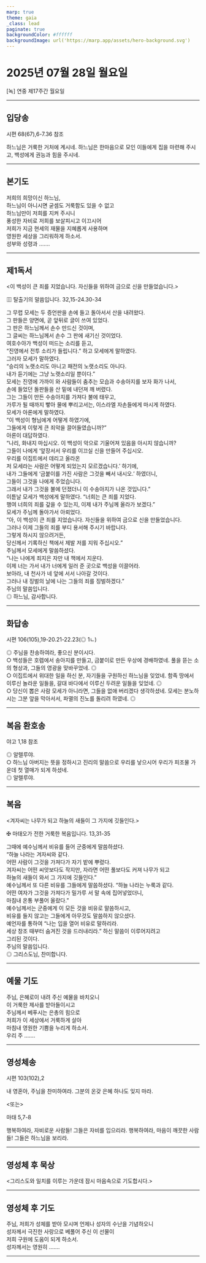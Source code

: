```yaml
---
marp: true
theme: gaia
_class: lead
paginate: true
backgroundColor: #ffffff
backgroundImage: url('https://marp.app/assets/hero-background.svg')
---
```


# 2025년 07월 28일 월요일

[녹] 연중 제17주간 월요일  




---

## 입당송

시편 68(67),6-7.36 참조

하느님은 거룩한 거처에 계시네. 하느님은 한마음으로 모인 이들에게 집을 마련해 주시고, 백성에게 권능과 힘을 주시네.  
  


---

## 본기도

저희의 희망이신 하느님,  
하느님이 아니시면 굳셈도 거룩함도 있을 수 없고  
하느님만이 저희를 지켜 주시니  
풍성한 자비로 저희를 보살피시고 이끄시어  
저희가 지금 현세의 재물을 지혜롭게 사용하며  
영원한 세상을 그리워하게 하소서.  
성부와 성령과 …….  
  


---

## 제1독서

<이 백성이 큰 죄를 지었습니다. 자신들을 위하여 금으로 신을 만들었습니다.>

▥ 탈출기의 말씀입니다. 32,15-24.30-34

그 무렵 모세는 두 증언판을 손에 들고 돌아서서 산을 내려왔다.  
그 판들은 양면에, 곧 앞뒤로 글이 쓰여 있었다.  
그 판은 하느님께서 손수 만드신 것이며,  
그 글씨는 하느님께서 손수 그 판에 새기신 것이었다.  
여호수아가 백성이 떠드는 소리를 듣고,  
“진영에서 전투 소리가 들립니다.” 하고 모세에게 말하였다.  
그러자 모세가 말하였다.  
“승리의 노랫소리도 아니고 패전의 노랫소리도 아니다.  
내가 듣기에는 그냥 노랫소리일 뿐이다.”  
모세는 진영에 가까이 와 사람들이 춤추는 모습과 수송아지를 보자 화가 나서,  
손에 들었던 돌판들을 산 밑에 내던져 깨 버렸다.  
그는 그들이 만든 수송아지를 가져다 불에 태우고,  
가루가 될 때까지 빻아 물에 뿌리고서는, 이스라엘 자손들에게 마시게 하였다.  
모세가 아론에게 말하였다.  
“이 백성이 형님에게 어떻게 하였기에,  
그들에게 이렇게 큰 죄악을 끌어들였습니까?”  
아론이 대답하였다.  
“나리, 화내지 마십시오. 이 백성이 악으로 기울어져 있음을 아시지 않습니까?  
그들이 나에게 ‘앞장서서 우리를 이끄실 신을 만들어 주십시오.  
우리를 이집트에서 데리고 올라온  
저 모세라는 사람은 어떻게 되었는지 모르겠습니다.’ 하기에,  
내가 그들에게 ‘금붙이를 가진 사람은 그것을 빼서 내시오.’ 하였더니,  
그들이 그것을 나에게 주었습니다.  
그래서 내가 그것을 불에 던졌더니 이 수송아지가 나온 것입니다.”  
이튿날 모세가 백성에게 말하였다. “너희는 큰 죄를 지었다.  
행여 너희의 죄를 갚을 수 있는지, 이제 내가 주님께 올라가 보겠다.”  
모세가 주님께 돌아가서 아뢰었다.  
“아, 이 백성이 큰 죄를 지었습니다. 자신들을 위하여 금으로 신을 만들었습니다.  
그러나 이제 그들의 죄를 부디 용서해 주시기 바랍니다.  
그렇게 하시지 않으려거든,  
당신께서 기록하신 책에서 제발 저를 지워 주십시오.”  
주님께서 모세에게 말씀하셨다.  
“나는 나에게 죄지은 자만 내 책에서 지운다.  
이제 너는 가서 내가 너에게 일러 준 곳으로 백성을 이끌어라.  
보아라, 내 천사가 네 앞에 서서 나아갈 것이다.  
그러나 내 징벌의 날에 나는 그들의 죄를 징벌하겠다.”  
주님의 말씀입니다.  
◎ 하느님, 감사합니다.  
  


---

## 화답송

시편 106(105),19-20.21-22.23(◎ 1ㄴ)

◎ 주님을 찬송하여라, 좋으신 분이시다.  
○ 백성들은 호렙에서 송아지를 만들고, 금붙이로 만든 우상에 경배하였네. 풀을 뜯는 소의 형상과, 그들의 영광을 맞바꾸었네. ◎  
○ 이집트에서 위대한 일을 하신 분, 자기들을 구원하신 하느님을 잊었네. 함족 땅에서 이루신 놀라운 일들을, 갈대 바다에서 이루신 두려운 일들을 잊었네. ◎  
○ 당신이 뽑은 사람 모세가 아니라면, 그들을 없애 버리겠다 생각하셨네. 모세는 분노하시는 그분 앞을 막아서서, 파멸의 진노를 돌리려 하였네. ◎  
  


---

## 복음 환호송

야고 1,18 참조

◎ 알렐루야.  
○ 하느님 아버지는 뜻을 정하시고 진리의 말씀으로 우리를 낳으시어 우리가 피조물 가운데 첫 열매가 되게 하셨네.  
◎ 알렐루야.  
  


---

## 복음

<겨자씨는 나무가 되고 하늘의 새들이 그 가지에 깃들인다.>

✠ 마태오가 전한 거룩한 복음입니다. 13,31-35

그때에 예수님께서 비유를 들어 군중에게 말씀하셨다.  
“하늘 나라는 겨자씨와 같다.  
어떤 사람이 그것을 가져다가 자기 밭에 뿌렸다.  
겨자씨는 어떤 씨앗보다도 작지만, 자라면 어떤 풀보다도 커져 나무가 되고  
하늘의 새들이 와서 그 가지에 깃들인다.”  
예수님께서 또 다른 비유를 그들에게 말씀하셨다. “하늘 나라는 누룩과 같다.  
어떤 여자가 그것을 가져다가 밀가루 서 말 속에 집어넣었더니,  
마침내 온통 부풀어 올랐다.”  
예수님께서는 군중에게 이 모든 것을 비유로 말씀하시고,  
비유를 들지 않고는 그들에게 아무것도 말씀하지 않으셨다.  
예언자를 통하여 “나는 입을 열어 비유로 말하리라.  
세상 창조 때부터 숨겨진 것을 드러내리라.” 하신 말씀이 이루어지려고  
그리된 것이다.  
주님의 말씀입니다.  
◎ 그리스도님, 찬미합니다.  
  


---

## 예물 기도

주님, 은혜로이 내려 주신 예물을 바치오니  
이 거룩한 제사를 받아들이시고  
주님께서 베푸시는 은총의 힘으로  
저희가 이 세상에서 거룩하게 살아  
마침내 영원한 기쁨을 누리게 하소서.  
우리 주 …….  
  


---

## 영성체송

시편 103(102),2

내 영혼아, 주님을 찬미하여라. 그분의 온갖 은혜 하나도 잊지 마라.  
  
<또는>  
  
마태 5,7-8  
  
행복하여라, 자비로운 사람들! 그들은 자비를 입으리라. 행복하여라, 마음이 깨끗한 사람들! 그들은 하느님을 보리라.  


---

## 영성체 후 묵상

<그리스도와 일치를 이루는 가운데 잠시 마음속으로 기도합시다.>  


---

## 영성체 후 기도

주님, 저희가 성체를 받아 모시며 언제나 성자의 수난을 기념하오니  
성자께서 극진한 사랑으로 베풀어 주신 이 선물이  
저희 구원에 도움이 되게 하소서.  
성자께서는 영원히 …….  
  


---